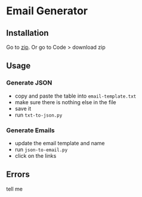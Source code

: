 # Email Generator

## Installation
Go to [zip](https://github.com/roboblazers7617/2024Robot/archive/refs/heads/main.zip). Or go to Code > download zip

## Usage
### Generate JSON
- copy and paste the table into `email-template.txt`
- make sure there is nothing else in the file
- save it
- run `txt-to-json.py`
### Generate Emails
- update the email template and name
- run `json-to-email.py`
- click on the links

## Errors
tell me
